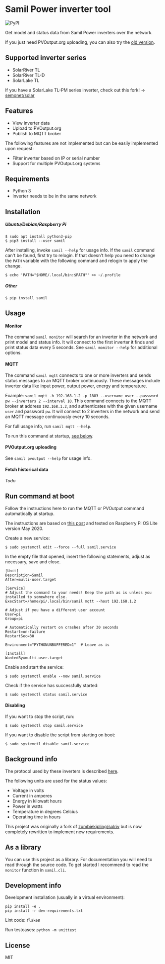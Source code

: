 # Samil Power inverter tool

![PyPI](https://img.shields.io/pypi/v/samil)

Get model and status data from Samil Power inverters over the network.

If you just need PVOutput.org uploading, you can also try the
[old version](https://github.com/mhvis/solar/tree/v1).

## Supported inverter series

* SolarRiver TL
* SolarRiver TL-D
* SolarLake TL

If you have a SolarLake TL-PM series inverter, check out this fork!
->
[semonet/solar](https://github.com/semonet/solar)

## Features

* View inverter data
* Upload to PVOutput.org
* Publish to MQTT broker

The following features are not implemented but can be easily implemented upon request:

* Filter inverter based on IP or serial number
* Support for multiple PVOutput.org systems

## Requirements

* Python 3
* Inverter needs to be in the same network

## Installation

##### Ubuntu/Debian/Raspberry Pi

```commandline
$ sudo apt install python3-pip
$ pip3 install --user samil
```

After installing, invoke `samil --help` for usage info.
If the `samil` command can't be found, first try to relogin.
If that doesn't help you need to change the `PATH` variable
with the following command and relogin to apply the change.

```commandline
$ echo 'PATH="$HOME/.local/bin:$PATH"' >> ~/.profile
```

##### Other

```commandline
$ pip install samil
```

## Usage

#### Monitor

The command `samil monitor` will search for an inverter in the network and print model and status info.
It will connect to the first inverter it finds and print status data every 5 seconds.
See `samil monitor --help` for additional options.

#### MQTT

The command `samil mqtt` connects to one or more inverters and sends status
messages to an MQTT broker continuously. These messages include inverter data
like input power, output power, energy and temperature.

Example: `samil mqtt -h 192.168.1.2 -p 1883 --username user --password pw --inverters 2 --interval 10`.
This command connects to the MQTT broker at address `192.168.1.2`, and
authenticates with the given username `user` and password `pw`. It will
connect to 2 inverters in the network and send an MQTT message continuously every 10 seconds.

For full usage info, run `samil mqtt --help`.

To run this command at startup, [see below](#run-command-at-boot).

#### PVOutput.org uploading

See `samil pvoutput --help` for usage info.

#### Fetch historical data

*Todo*

## Run command at boot

Follow the instructions here to run the MQTT or PVOutput command automatically at startup.

The instructions are based on [this post](https://raspberrypi.stackexchange.com/a/108723)
and tested on Raspberry Pi OS Lite version May 2020.

Create a new service:
```
$ sudo systemctl edit --force --full samil.service
```

In the empty file that opened, insert the following statements, adjust as necessary, save and close.
```
[Unit]
Description=Samil
After=multi-user.target

[Service]
# Adjust the command to your needs! Keep the path as is unless you installed to somewhere else.
ExecStart=/home/pi/.local/bin/samil mqtt --host 192.168.1.2

# Adjust if you have a different user account
User=pi
Group=pi

# Automatically restart on crashes after 30 seconds
Restart=on-failure
RestartSec=30

Environment="PYTHONUNBUFFERED=1"  # Leave as is

[Install]
WantedBy=multi-user.target
```

Enable and start the service:
```
$ sudo systemctl enable --now samil.service
```

Check if the service has successfully started:
```
$ sudo systemctl status samil.service
```

#### Disabling

If you want to stop the script, run:

```
$ sudo systemctl stop samil.service
```

If you want to disable the script from starting on boot:

```
$ sudo systemctl disable samil.service
```
## Background info

The protocol used by these inverters is described
[here](https://mhvis.github.io/solar/).

The following units are used for the status values:

* Voltage in volts
* Current in amperes
* Energy in kilowatt hours
* Power in watts
* Temperature in degrees Celcius
* Operating time in hours

This project was originally a fork of [zombiekipling/solriv](https://github.com/zombiekipling/solriv)
but is now completely rewritten to implement new requirements.


## As a library

You can use this project as a library.
For documentation you will need to read through the source code.
To get started I recommend to read the `monitor` function in `samil.cli`.

## Development info

Development installation (usually in a virtual environment):
```commandline
pip install -e .
pip install -r dev-requirements.txt
```
Lint code: `flake8`

Run testcases: `python -m unittest`


## License

MIT

